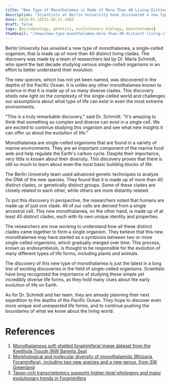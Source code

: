 ```yaml
---
title: "New Type of Monothalamea is Made of More Than 40 Living Distinct Living Clades"
description: "Scientists at Berlin University have discovered a new type of monothalamea that is made up of more than 40 distinct living clades. This discovery challenges our assumptions about the complexity of the single-celled world and sheds new light on the evolution of life on Earth."
date: 2024-01-18T21:50:21.160Z
draft: false
tags: [microbiology, genetics, evolutionary biology, monothalamea]
thumbnail: "/news/new-type-monothalamea-more-than-40-distinct-living-clades/thumb.png"
---
```


Berlin University has unveiled a new type of monothalamea, a single-celled organism, that is made up of more than 40 distinct living clades. The discovery was made by a team of researchers led by Dr. Maria Schmidt, who spent the last decade studying various single-celled organisms in an effort to better understand their evolution.

The new species, which has not yet been named, was discovered in the depths of the Pacific Ocean. It is unlike any other monothalamea known to science in that it is made up of so many diverse clades. This discovery sheds new light on the complexity of the single-celled world and challenges our assumptions about what type of life can exist in even the most extreme environments.

"This is a truly remarkable discovery," said Dr. Schmidt. "It's amazing to think that something so complex and diverse can exist in a single cell. We are excited to continue studying this organism and see what new insights it can offer us about the evolution of life." 

Monothalamea are single-celled organisms that are found in a variety of marine environments. They are an important component of the marine food web and help regulate the Earth's carbon cycle. Despite their importance, very little is known about their diversity. This discovery proves that there is still so much to learn about even the most basic building blocks of life.

The Berlin University team used advanced genetic techniques to analyze the DNA of the new species. They found that it is made up of more than 40 distinct clades, or genetically distinct groups. Some of these clades are closely related to each other, while others are more distantly related.

To put this discovery in perspective, the researchers noted that humans are made up of just one clade. All of our cells are derived from a single ancestral cell. This new monothalamea, on the other hand, is made up of at least 40 distinct clades, each with its own unique identity and properties.

The researchers are now working to understand how all these distinct clades came together to form a single organism. They believe that this new monothalamea may have started as a symbiosis between two or more single-celled organisms, which gradually merged over time. This process, known as endosymbiosis, is thought to be responsible for the evolution of many different types of life forms, including plants and animals.

The discovery of this new type of monothalamea is just the latest in a long line of exciting discoveries in the field of single-celled organisms. Scientists have long recognized the importance of studying these simple yet incredibly diverse life forms, as they hold many clues about the early evolution of life on Earth.

As for Dr. Schmidt and her team, they are already planning their next expedition to the depths of the Pacific Ocean. They hope to discover even more unique and unexpected life forms, and to continue pushing the boundaries of what we know about the living world.

# References

1. [Monothalamous soft-shelled foraminiferal image dataset from the Kveithola Trough (NW Barents Sea)](https://doi.org/10.1016/j.dib.2023.109603)
2. [Morphological and molecular diversity of monothalamids (Rhizaria, Foraminifera), including two new species and a new genus, from SW Greenland](https://doi.org/10.1016/j.ejop.2022.125932)
3. [Taxon-rich transcriptomics supports higher-level phylogeny and major evolutionary trends in Foraminifera](https://doi.org/10.1016/j.ympev.2022.107546) 